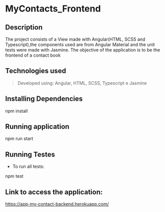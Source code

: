 
# MyContacts_Frontend
## Description
The project consists of a View made with Angular(HTML, SCSS and Typescript),the components used are from Angular Material and the unit tests were made with Jasmine. The objective of the application is to be the frontend of a contact book

## Technologies used


> Developed using: Angular, HTML, SCSS, Typescript e Jasmine

##  Installing Dependencies

npm install


##  Running application


npm run start


##  Running Testes

* To run all tests:

npm test

##  Link to access the application:
https://app-my-contact-backend.herokuapp.com/
